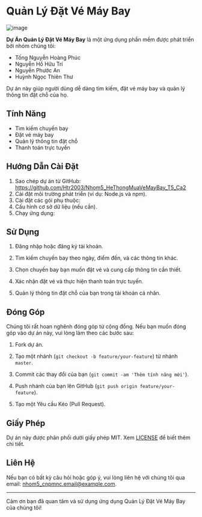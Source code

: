 # Quản Lý Đặt Vé Máy Bay
![image](https://github.com/Htr2003/Nhom5_HeThongMuaVeMayBay_T5_Ca2/assets/147679800/5717be62-e0c5-4222-a07f-97d563d3aa3d)

**Dự Án Quản Lý Đặt Vé Máy Bay** là một ứng dụng phần mềm được phát triển bởi nhóm chúng tôi: 

- Tống Nguyễn Hoàng Phúc
- Nguyễn Hồ Hữu Trí 
- Nguyễn Phước An 
- Huỳnh Ngọc Thiên Thư  

Dự án này giúp người dùng dễ dàng tìm kiếm, đặt vé máy bay và quản lý thông tin đặt chỗ của họ.

## Tính Năng

- Tìm kiếm chuyến bay
- Đặt vé máy bay
- Quản lý thông tin đặt chỗ
- Thanh toán trực tuyến

## Hướng Dẫn Cài Đặt

1. Sao chép dự án từ GitHub: https://github.com/Htr2003/Nhom5_HeThongMuaVeMayBay_T5_Ca2
2. Cài đặt môi trường phát triển (ví dụ: Node.js và npm).
3. Cài đặt các gói phụ thuộc:
4. Cấu hình cơ sở dữ liệu (nếu cần).
5. Chạy ứng dụng:


## Sử Dụng

1. Đăng nhập hoặc đăng ký tài khoản.

2. Tìm kiếm chuyến bay theo ngày, điểm đến, và các thông tin khác.

3. Chọn chuyến bay bạn muốn đặt vé và cung cấp thông tin cần thiết.

4. Xác nhận đặt vé và thực hiện thanh toán trực tuyến.

5. Quản lý thông tin đặt chỗ của bạn trong tài khoản cá nhân.

## Đóng Góp

Chúng tôi rất hoan nghênh đóng góp từ cộng đồng. Nếu bạn muốn đóng góp vào dự án này, vui lòng làm theo các bước sau:

1. Fork dự án.

2. Tạo một nhánh (`git checkout -b feature/your-feature`) từ nhánh `master`.

3. Commit các thay đổi của bạn (`git commit -am 'Thêm tính năng mới'`).

4. Push nhánh của bạn lên GitHub (`git push origin feature/your-feature`).

5. Tạo một Yêu cầu Kéo (Pull Request).

## Giấy Phép

Dự án này được phân phối dưới giấy phép MIT. Xem [LICENSE](LICENSE) để biết thêm chi tiết.

## Liên Hệ

Nếu bạn có bất kỳ câu hỏi hoặc góp ý, vui lòng liên hệ với chúng tôi qua email: nhom5_cnpmnc.email@example.com.

---

Cảm ơn bạn đã quan tâm và sử dụng ứng dụng Quản Lý Đặt Vé Máy Bay của chúng tôi!



